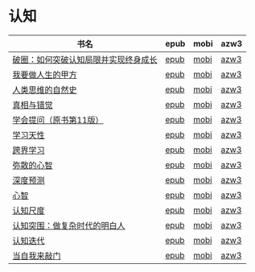 # 认知

| 书名 | epub | mobi | azw3 |
| --- | --- | --- | --- |
| [破圈：如何突破认知局限并实现终身成长](http://ct.dalanmei.com/f/31084289-570298777-aca4e5) | [epub](http://ct.dalanmei.com/f/31084289-570298777-aca4e5) | [mobi](http://ct.dalanmei.com/f/31084289-570174071-74ba4e) | [azw3](http://ct.dalanmei.com/f/31084289-570367688-d5955e) |
| [我要做人生的甲方](http://ct.dalanmei.com/f/31084289-572114823-be5ebf) | [epub](http://ct.dalanmei.com/f/31084289-572114823-be5ebf) | [mobi](http://ct.dalanmei.com/f/31084289-571711210-31279b) | [azw3](http://ct.dalanmei.com/f/31084289-572134264-10ff91) |
| [人类思维的自然史](http://ct.dalanmei.com/f/31084289-572115879-a609e0) | [epub](http://ct.dalanmei.com/f/31084289-572115879-a609e0) | [mobi](http://ct.dalanmei.com/f/31084289-571698492-d70c7a) | [azw3](http://ct.dalanmei.com/f/31084289-572144825-12ef82) |
| [真相与错觉](http://ct.dalanmei.com/f/31084289-572116183-399fc9) | [epub](http://ct.dalanmei.com/f/31084289-572116183-399fc9) | [mobi](http://ct.dalanmei.com/f/31084289-571675608-5794fe) | [azw3](http://ct.dalanmei.com/f/31084289-572158766-a9dda7) |
| [学会提问（原书第11版）](http://ct.dalanmei.com/f/31084289-572116658-f34899) | [epub](http://ct.dalanmei.com/f/31084289-572116658-f34899) | [mobi](http://ct.dalanmei.com/f/31084289-571665715-e1bd70) | [azw3](http://ct.dalanmei.com/f/31084289-572176495-51b9c0) |
| [学习天性](http://ct.dalanmei.com/f/31084289-572116959-48ea60) | [epub](http://ct.dalanmei.com/f/31084289-572116959-48ea60) | [mobi](http://ct.dalanmei.com/f/31084289-571656041-15481b) | [azw3](http://ct.dalanmei.com/f/31084289-572178647-9e1a3a) |
| [跨界学习](http://ct.dalanmei.com/f/31084289-572117539-0e019b) | [epub](http://ct.dalanmei.com/f/31084289-572117539-0e019b) | [mobi](http://ct.dalanmei.com/f/31084289-571652108-526d33) | [azw3](http://ct.dalanmei.com/f/31084289-572180011-0a80a9) |
| [弥散的心智](http://ct.dalanmei.com/f/31084289-571912524-594ce2) | [epub](http://ct.dalanmei.com/f/31084289-571912524-594ce2) | [mobi](http://ct.dalanmei.com/f/31084289-571556096-e6f416) | [azw3](http://ct.dalanmei.com/f/31084289-572203320-7663e2) |
| [深度预测](http://ct.dalanmei.com/f/31084289-572014148-b8649f) | [epub](http://ct.dalanmei.com/f/31084289-572014148-b8649f) | [mobi](http://ct.dalanmei.com/f/31084289-571563090-0f170c) | [azw3](http://ct.dalanmei.com/f/31084289-571911182-d1f9b0) |
| [心智](http://ct.dalanmei.com/f/31084289-571775249-914828) | [epub](http://ct.dalanmei.com/f/31084289-571775249-914828) | [mobi](http://ct.dalanmei.com/f/31084289-571500881-fef6ad) | [azw3](http://ct.dalanmei.com/f/31084289-571920155-8f1c0b) |
| [认知尺度](http://ct.dalanmei.com/f/31084289-571775440-647f67) | [epub](http://ct.dalanmei.com/f/31084289-571775440-647f67) | [mobi](http://ct.dalanmei.com/f/31084289-571502318-1580df) | [azw3](http://ct.dalanmei.com/f/31084289-571920387-7c1f2a) |
| [认知突围：做复杂时代的明白人](http://ct.dalanmei.com/f/31084289-571798139-9a58be) | [epub](http://ct.dalanmei.com/f/31084289-571798139-9a58be) | [mobi](http://ct.dalanmei.com/f/31084289-571531508-dea20c) | [azw3](http://ct.dalanmei.com/f/31084289-571988471-b7c96b) |
| [认知迭代](http://ct.dalanmei.com/f/31084289-571806322-ceb642) | [epub](http://ct.dalanmei.com/f/31084289-571806322-ceb642) | [mobi](http://ct.dalanmei.com/f/31084289-571538076-1e7006) | [azw3](http://ct.dalanmei.com/f/31084289-571991653-90e9aa) |
| [当自我来敲门](http://ct.dalanmei.com/f/31084289-571736207-c4e354) | [epub](http://ct.dalanmei.com/f/31084289-571736207-c4e354) | [mobi](http://ct.dalanmei.com/f/31084289-571583134-252baf) | [azw3](http://ct.dalanmei.com/f/31084289-571856103-7081e9) |
